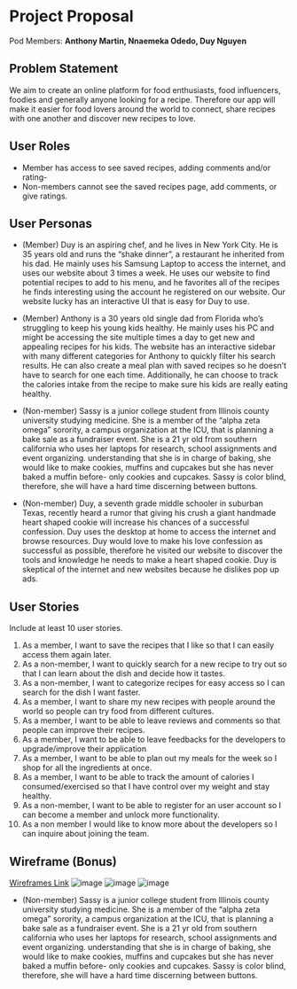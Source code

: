 # Project Proposal

Pod Members: **Anthony Martin, Nnaemeka Odedo, Duy Nguyen**

## Problem Statement

We aim to create an online platform for food enthusiasts, food influencers, foodies and generally anyone looking for a recipe. Therefore our app will make it easier for food lovers around the world to connect, share recipes with one another and discover new recipes to love.

## User Roles

- Member has access to see saved recipes, adding comments and/or rating-
- Non-members cannot see the saved recipes page, add comments, or give ratings.


## User Personas

- (Member) Duy is an aspiring chef, and he lives in New York City. He is 35 years old and runs the “shake dinner”, a restaurant he inherited from his dad. He mainly uses his Samsung Laptop to access the internet, and uses our website about 3 times a week. He uses our website to find potential recipes to add to his menu, and he favorites all of the recipes he finds interesting using the account he registered on our website. Our website lucky has an interactive UI that is easy for Duy to use.

- (Member) Anthony is a 30 years old single dad from Florida who’s struggling to keep his young kids healthy. He mainly uses his PC and might be accessing the site multiple times a day to get new and appealing recipes for his kids. The website has an interactive sidebar with many different categories for Anthony to quickly filter his search results. He can also create a meal plan with saved recipes so he doesn’t have  to search for one each time. Additionally, he can choose to track the calories intake from the recipe to make sure his kids are really eating healthy. 

- (Non-member) Sassy is a junior college student from Illinois county university studying medicine. She is a member of the “alpha zeta omega” sorority, a campus organization at the ICU, that is planning a bake sale as a fundraiser event. She is a 21 yr old from southern california who uses her laptops for research, school assignments and event organizing. understanding that she is in charge of baking, she would like to make cookies, muffins and cupcakes but she has never baked a muffin before- only cookies and cupcakes. Sassy is color blind, therefore, she will have a hard time discerning between buttons.

- (Non-member) Duy, a seventh grade middle schooler in suburban Texas, recently heard a rumor that giving his crush a giant handmade heart shaped cookie will increase his chances of a successful confession. Duy uses the desktop at home to access the internet and browse resources. Duy would love to make his love confession as successful as possible, therefore he visited our website to discover the tools and knowledge he needs to make a heart shaped cookie. Duy is skeptical of the internet and new websites because he dislikes pop up ads.


## User Stories

Include at least 10 user stories.

1. As a member, I want to save the recipes that I like so that I can easily access them again later. 
2. As a non-member, I want to quickly search for a new recipe to try out so that I can learn about the dish and decide how it tastes. 
3. As a non-member, I want to categorize recipes for easy access so I can search for the dish I want faster.
4. As a member, I want to share my new recipes with people around the world so people can try food from different cultures.
5. As a member, I want to be able to leave reviews and comments so that people can improve their recipes.
6. As a member, I want to be able to leave feedbacks for the developers to upgrade/improve their application
7. As a member, I want to be able to plan out my meals for the week so I shop for all the ingredients at once. 
8. As a member, I want to be able to track the amount of calories I consumed/exercised so that I have control over my weight and stay healthy.
9. As a non-member, I want to be able to register for an user account so I can become a member and unlock more functionality.
10. As a non member I would like to know more about the developers so I can inquire about joining the team.


## Wireframe (Bonus)
[Wireframes Link](https://www.figma.com/file/a7gq3934n355ZIAS1mkVI8/Food-Recipe-Website?node-id=0%3A1)
![image](https://user-images.githubusercontent.com/96898896/178838898-620dd6f3-62cb-4278-a3ff-72b2e0fd3412.png)
![image](https://user-images.githubusercontent.com/96898896/178838979-6941f684-9ce9-485a-aeb7-bf5d08c9cdc4.png)
![image](https://user-images.githubusercontent.com/96898896/178839065-af84b64b-ca54-49f5-8280-1e3858f76e84.png)



- (Non-member) Sassy is a junior college student from Illinois county university studying medicine. She is a member of the “alpha zeta omega” sorority, a campus organization at the ICU, that is planning a bake sale as a fundraiser event. She is a 21 yr old from southern california who uses her laptops for research, school assignments and event organizing. understanding that she is in charge of baking, she would like to make cookies, muffins and cupcakes but she has never baked a muffin before- only cookies and cupcakes. Sassy is color blind, therefore, she will have a hard time discerning between buttons.
